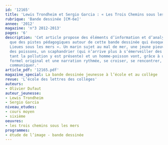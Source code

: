 ```yaml
---
id: '12165'
title: 'Lewis Trondheim et Sergio Garcia : « Les Trois Chemins sous les mers » '
rubrique: 'Bande dessinée [CM-6e]'
annee: '2012'
magazine: 'n°3 2012-2013'
pages: '6'
description: 'Cet article propose des éléments d’information et d’analyse, ainsi
  que des pistes pédagogiques autour de cette bande dessinée qui évoque « Vingt Mille
  Lieues sous les mers ». Un marin sujet au mal de mer, une jeune pieuvre qui a peur
  des poissons, un scaphandrier (qui n’arrive plus à s’émerveiller des fonds marins
  tant la pollution y est présente) et un homme-poisson vont, grâce à un dispositif
  formel original et une narration rythmée, se croiser, se rencontrer, s’ignorer ou
  communiquer.'
article_pdf: '12165.pdf'
magazine_special: La bande dessinée jeunesse à l’école et au collège
revue: 'L’école des lettres des collèges'
auteurs:
- Olivier Dufaut
auteur_jeunesse:
- Lewis Trondheim
- Sergio Garcia
niveau_etudes:
- cours moyen
- sixième
oeuvres:
- les trois chemins sous les mers
programmes:
- étude de l’image - bande dessinée
---
```

